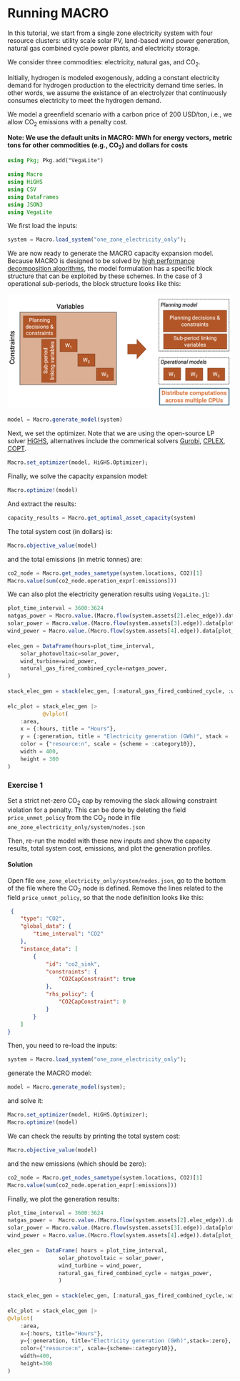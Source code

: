 
# Running MACRO

In this tutorial, we start from a single zone electricity system with four resource clusters: utility scale solar PV, land-based wind power generation, natural gas combined cycle power plants, and electricity storage. 

We consider three commodities: electricity, natural gas, and $\text{CO}_2$. 

Initially, hydrogen is modeled exogenously, adding a constant electricity demand for hydrogen production to the electricity demand time series. In other words, we assume the existance of an electrolyzer that continuously consumes electricity to meet the hydrogen demand.

We model a greenfield scenario with a carbon price of 200 USD/ton, i.e., we allow $\text{CO}_2$ emissions with a penalty cost.

**Note: We use the default units in MACRO: MWh for energy vectors, metric tons for other commodities (e.g., $\text{CO}_2$) and dollars for costs**

```julia
using Pkg; Pkg.add("VegaLite")
```

```julia
using Macro
using HiGHS
using CSV
using DataFrames
using JSON3
using VegaLite
```

We first load the inputs:

```julia
system = Macro.load_system("one_zone_electricity_only");
```

We are now ready to generate the MACRO capacity expansion model. Because MACRO is designed to be solved by [high performance decomposition algorithms](https://arxiv.org/abs/2403.02559), the model formulation has a specific block structure that can be exploited by these schemes. In the case of 3 operational sub-periods, the block structure looks like this:

![model_structure](../images/model_structure.png)

```julia
model = Macro.generate_model(system)
```

Next, we set the optimizer. Note that we are using the open-source LP solver [HiGHS](https://highs.dev/), alternatives include the commerical solvers [Gurobi](https://www.gurobi.com/), [CPLEX](https://www.ibm.com/products/ilog-cplex-optimization-studio), [COPT](https://www.copt.de/).

```julia
Macro.set_optimizer(model, HiGHS.Optimizer);
```

Finally, we solve the capacity expansion model:

```julia
Macro.optimize!(model)
```

And extract the results:

```julia
capacity_results = Macro.get_optimal_asset_capacity(system)
```

The total system cost (in dollars) is:

```julia
Macro.objective_value(model)
```

and the total emissions (in metric tonnes) are:

```julia
co2_node = Macro.get_nodes_sametype(system.locations, CO2)[1]
Macro.value(sum(co2_node.operation_expr[:emissions]))
```

We can also plot the electricity generation results using `VegaLite.jl`:

```julia
plot_time_interval = 3600:3624
natgas_power = Macro.value.(Macro.flow(system.assets[2].elec_edge)).data[plot_time_interval] / 1e3;
solar_power = Macro.value.(Macro.flow(system.assets[3].edge)).data[plot_time_interval] / 1e3;
wind_power = Macro.value.(Macro.flow(system.assets[4].edge)).data[plot_time_interval] / 1e3;

elec_gen = DataFrame(hours=plot_time_interval,
    solar_photovoltaic=solar_power,
    wind_turbine=wind_power,
    natural_gas_fired_combined_cycle=natgas_power,
)

stack_elec_gen = stack(elec_gen, [:natural_gas_fired_combined_cycle, :wind_turbine, :solar_photovoltaic], variable_name=:resource, value_name=:generation);

elc_plot = stack_elec_gen |>
           @vlplot(
    :area,
    x = {:hours, title = "Hours"},
    y = {:generation, title = "Electricity generation (GWh)", stack = :zero},
    color = {"resource:n", scale = {scheme = :category10}},
    width = 400,
    height = 300
)
```

### Exercise 1
Set a strict net-zero $\text{CO}_2$ cap by removing the slack allowing constraint violation for a penalty. This can be done by deleting the field `price_unmet_policy` from the $\text{CO}_2$ node in file `one_zone_electricity_only/system/nodes.json`

Then, re-run the model with these new inputs and show the capacity results, total system cost, emissions, and plot the generation profiles.

#### Solution

Open file `one_zone_electricity_only/system/nodes.json`, go to the bottom of the file where the $\text{CO}_2$ node is defined. Remove the lines related to the field `price_unmet_policy`, so that the node definition looks like this:

```json
 {
    "type": "CO2",
    "global_data": {
        "time_interval": "CO2"
    },
    "instance_data": [
        {
            "id": "co2_sink",
            "constraints": {
                "CO2CapConstraint": true
            },
            "rhs_policy": {
                "CO2CapConstraint": 0
            }   
        }
    ]
}
```
Then, you need to re-load the inputs:
```julia
system = Macro.load_system("one_zone_electricity_only");
```
generate the MACRO model:
```julia
model = Macro.generate_model(system);
```
and solve it:
```julia
Macro.set_optimizer(model, HiGHS.Optimizer);
Macro.optimize!(model)
```
We can check the results by printing the total system cost:
```julia
Macro.objective_value(model)
```
and the new emissions (which should be zero):
```julia
co2_node = Macro.get_nodes_sametype(system.locations, CO2)[1]
Macro.value(sum(co2_node.operation_expr[:emissions]))
```
Finally, we plot the generation results:
```julia
plot_time_interval = 3600:3624
natgas_power =  Macro.value.(Macro.flow(system.assets[2].elec_edge)).data[plot_time_interval]/1e3;
solar_power = Macro.value.(Macro.flow(system.assets[3].edge)).data[plot_time_interval]/1e3;
wind_power = Macro.value.(Macro.flow(system.assets[4].edge)).data[plot_time_interval]/1e3;

elec_gen =  DataFrame( hours = plot_time_interval, 
                solar_photovoltaic = solar_power,
                wind_turbine = wind_power,
                natural_gas_fired_combined_cycle = natgas_power,
                )

stack_elec_gen = stack(elec_gen, [:natural_gas_fired_combined_cycle,:wind_turbine,:solar_photovoltaic], variable_name=:resource, value_name=:generation);

elc_plot = stack_elec_gen |> 
@vlplot(
    :area,
    x={:hours, title="Hours"},
    y={:generation, title="Electricity generation (GWh)",stack=:zero},
    color={"resource:n", scale={scheme=:category10}},
    width=400,
    height=300
)
```


